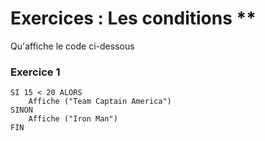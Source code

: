 # Exercices : Les conditions **

Qu'affiche le code ci-dessous

### Exercice 1

```
SI 15 < 20 ALORS
    Affiche ("Team Captain America")
SINON
    Affiche ("Iron Man")
FIN
```